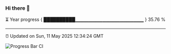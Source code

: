 ### Hi there 👋

⏳ Year progress { ██████████▁▁▁▁▁▁▁▁▁▁▁▁▁▁▁▁▁▁▁▁ } 35.76 %

---

⏰ Updated on Sun, 11 May 2025 12:34:24 GMT

![Progress Bar CI](https://github.com/liununu/liununu/workflows/Progress%20Bar%20CI/badge.svg)
